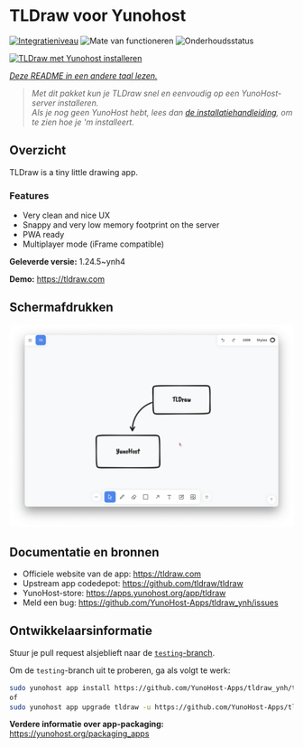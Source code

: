 <!--
NB: Deze README is automatisch gegenereerd door <https://github.com/YunoHost/apps/tree/master/tools/readme_generator>
Hij mag NIET handmatig aangepast worden.
-->

# TLDraw voor Yunohost

[![Integratieniveau](https://apps.yunohost.org/badge/integration/tldraw)](https://ci-apps.yunohost.org/ci/apps/tldraw/)
![Mate van functioneren](https://apps.yunohost.org/badge/state/tldraw)
![Onderhoudsstatus](https://apps.yunohost.org/badge/maintained/tldraw)

[![TLDraw met Yunohost installeren](https://install-app.yunohost.org/install-with-yunohost.svg)](https://install-app.yunohost.org/?app=tldraw)

*[Deze README in een andere taal lezen.](./ALL_README.md)*

> *Met dit pakket kun je TLDraw snel en eenvoudig op een YunoHost-server installeren.*  
> *Als je nog geen YunoHost hebt, lees dan [de installatiehandleiding](https://yunohost.org/install), om te zien hoe je 'm installeert.*

## Overzicht

TLDraw is a tiny little drawing app.

### Features

- Very clean and nice UX
- Snappy and very low memory footprint on the server
- PWA ready
- Multiplayer mode (iFrame compatible)


**Geleverde versie:** 1.24.5~ynh4

**Demo:** <https://tldraw.com>

## Schermafdrukken

![Schermafdrukken van TLDraw](./doc/screenshots/TLDraw_screenshot.png)

## Documentatie en bronnen

- Officiele website van de app: <https://tldraw.com>
- Upstream app codedepot: <https://github.com/tldraw/tldraw>
- YunoHost-store: <https://apps.yunohost.org/app/tldraw>
- Meld een bug: <https://github.com/YunoHost-Apps/tldraw_ynh/issues>

## Ontwikkelaarsinformatie

Stuur je pull request alsjeblieft naar de [`testing`-branch](https://github.com/YunoHost-Apps/tldraw_ynh/tree/testing).

Om de `testing`-branch uit te proberen, ga als volgt te werk:

```bash
sudo yunohost app install https://github.com/YunoHost-Apps/tldraw_ynh/tree/testing --debug
of
sudo yunohost app upgrade tldraw -u https://github.com/YunoHost-Apps/tldraw_ynh/tree/testing --debug
```

**Verdere informatie over app-packaging:** <https://yunohost.org/packaging_apps>
